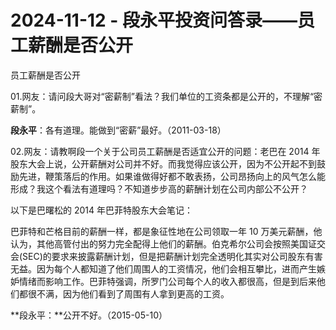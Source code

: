 # 2024-11-12 - 段永平投资问答录——员工薪酬是否公开

员工薪酬是否公开 

01.网友：请问段大哥对“密薪制”看法？我们单位的工资条都是公开的，不理解“密薪制”。

**段永平**：各有道理。能做到“密薪”最好。（2011-03-18）

02.网友：请教啊段一个关于公司员工薪酬是否适宜公开的问题：老巴在 2014 年股东大会上说，公开薪酬对公司并不好。而我觉得应该公开，因为不公开起不到鼓励先进，鞭策落后的作用。如果谁做得好都不敢表扬，公司昂扬向上的风气怎么能形成？我这个看法有道理吗？不知道步步高的薪酬计划在公司内部公不公开？

以下是巴曙松的 2014 年巴菲特股东大会笔记：

巴菲特和芒格目前的薪酬一样，都是象征性地在公司领取一年 10 万美元薪酬，他认为，其他高管付出的努力完全配得上他们的薪酬。伯克希尔公司会按照美国证交会(SEC)的要求来披露薪酬计划，但是把薪酬计划完全透明化其实对公司股东有害无益。因为每个人都知道了他们周围人的工资情况，他们会相互攀比，进而产生嫉妒情绪而影响工作。巴菲特强调，所罗门公司每个人的收入都很高，但是到后来他们都很不满，因为他们看到了周围有人拿到更高的工资。

**段永平：**公开不好。（2015-05-10）